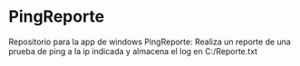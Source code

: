 # PingReporte
 
Repositorio para la app de windows PingReporte:
Realiza un reporte de una prueba de ping a la ip indicada y almacena el log en C:/Reporte.txt

